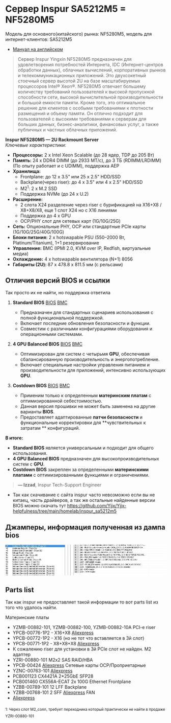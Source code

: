 # Сервер Inspur SA5212M5 = NF5280M5
Модель для основного(китайского) рынка: NF5280M5, модель для интернет-клиентов: SA5212M5

- [Мануал на английском](2020040211224398612.pdf) 

>Сервер Inspur Yingxin NF5280M5 предназначен для удовлетворения потребностей Интернета, IDC (Интернет-центров обработки данных), облачных вычислений, корпоративных рынков и телекоммуникационных приложений. Это двухсокетный стоечный сервер высотой 2U на базе масштабируемых процессоров Intel® Xeon®. NF5280M5 отвечает большему количеству требований пользователей к высокой пропускной способности сети, высокой вычислительной производительности и большой емкости памяти. Кроме того, это оптимальное решение для клиентов с особыми требованиями к плотности размещения и объему памяти. Он отлично подходит для пользователей с высокими требованиями к серверам для больших данных, бизнес-аналитики, финансовых услуг, а также публичных и частных облачных приложений.

**Inspur NF5280M5 — 2U Rackmount Server**  
*Ключевые характеристики:*

*   **Процессоры:** 2 x Intel Xeon Scalable (до 28 ядер, TDP до 205 Вт)
*   **Память:** 24 x DDR4 DIMM (до 2933 МТ/с), до 3 ТБ (RDIMM/LRDIMM)(По опыту работает и с UDIMM), поддержка AEP
*   **Хранилища:**
    *   Frontplane: до 12 x 3.5" или 25 x 2.5" HDD/SSD
    *   Backplane(через riser): до 4 x 3.5" или 4 x 2.5" HDD/SSD
    *   M2<sup>1</sup>: 2 x M.2 SSD
    *   Поддержка NVMe (до 24 x U.2)
*   **Расширение:**
    *   2 слота X24 разделение через riser с бурификацией на X16+X8 / X8+X8/X8, еще 1 слот X24 но с X16 линиями
    *   Поддержка до 4 x GPU
    *   OCP/PHY слот для сетевых карт (1G/10G/25G)
*   **Сеть:** Опциональные PHY, OCP или стандартные PCIe карты (1G/10G/25G/40G/100G)
*   **Блоки питания:** 2 x hotswapable PSU (550–2000 Вт, Platinum/Titanium), 1+1 резервирование
*   **Управление:** BMC (IPMI 2.0, KVM over IP, Redfish, виртуальные медиа)
*   **Охлаждение:** 4 x hotswapable вентилятора (N+1) 8056
*   **Габариты (2U):** 87 x 478.8 x 811.5 мм (с рельсами)

## Отличия версий BIOS и ссылки
Так просто их не найти, но поддержка ответила
1.  **Standard BIOS** [BIOS](https://github.com/Yjjx/Yjjx-helpfulness/blob/main/homelab/inspur_sa5212m5/NF5280M5_BIOS_4.1.30_Standard_20240123.zip) [BMC](https://github.com/Yjjx/Yjjx-helpfulness/blob/main/homelab/inspur_sa5212m5/NF5280M5_BMC_4.30.0_Standard_20240207.zip)
    *   Предназначен для стандартных сценариев использования с полной функциональной поддержкой.
    *   Включает последние обновления безопасности и функции.
    *   Совместим с различными конфигурациями оборудования и операционными системами.

2.  **4 GPU Balanced BIOS** [BIOS](https://github.com/Yjjx/Yjjx-helpfulness/blob/main/homelab/inspur_sa5212m5/NF5280M5-4GPUBalance_BIOS_4.1.3_Standard_20230505.zip) [BMC](https://github.com/Yjjx/Yjjx-helpfulness/blob/main/homelab/inspur_sa5212m5/NF5280M5_BMC_4.25.6_GPUBALANCE_20191025.zip)
    *   Оптимизирован для систем с четырьмя **GPU**, обеспечивая сбалансированную производительность и энергопотребление.
    *   Включает специальные настройки управления питанием и производительности для приложений, интенсивно использующих **GPU**.

3.  **Costdown BIOS** [BIOS](https://github.com/Yjjx/Yjjx-helpfulness/blob/main/homelab/inspur_sa5212m5/NF5280M5_BIOS_4.1.3_Costdown_20230104.zip) [BMC](https://github.com/Yjjx/Yjjx-helpfulness/blob/main/homelab/inspur_sa5212m5/NF5280M5_BMC_4.29.5_Costdown_20230704.zip)
    *   Применим только к определенным **материнским платам** с оптимизированной себестоимостью.
    *   Данная версия прошивки не может быть заменена на другие варианты **BIOS**.
    *   Предоставляет адаптированные **патчи безопасности** и функциональные корректировки для **чувствительных к затратам ** конфигураций.

**В итоге:**
*   **Standard BIOS** является универсальным и подходит для общего использования.
*   **4 GPU Balanced BIOS** предназначен для высокопроизводительных систем с **GPU**.
*   **Costdown BIOS** закреплен за определенными **материнскими платами** с оптимизированными функциями и ограничениями.
> **— Izzad**, Inspur Tech-Support Engineer
- Так как скачивание с сайта inspur часто невозможно если вы не китаец, часть драйверов, а так же остальные найденные версии BIOS можно скачать тут https://github.com/Yjjx/Yjjx-helpfulness/tree/main/homelab/inspur_sa5212m5 

## Джамперы, информация полученная из дампа bios
![jumpers](jumpers5280m5.jpg)

## Parts list
Так как inspur не предоставляет такой информации то вот parts list из того что удалось найти.

Материнские платы 
* YZMB-00882-101, YZMB-00882-100, YZMB-00882-10A
PCI-e riser
* YPCB-00776-1P2 - X16+X8 [Aliexpress](https://ali.click/q6plnq)
* YPCB-00772-1P2 - X16 (но не тот что вставляется в 3й слот)
* YPCB-00771-1P2 - X8+X8+X8 [Aliexpress](https://ali.click/q6plnq)
* К сожалению riser для установки в 3й PCIe слот не найден. 
M2 адаптер
* YZRI-00880-101 M2x2
SAS RAID/HBA 
* YPCB-00424 [Aliexpress](https://ali.click/sshmmw)
Сетевые карты OCP/Проприетарные
* YZNC-00763-101 [Aliexpress](https://ali.click/y5qln9)
* PCB001123 CX4421A 2*25GbE SFP28
* PCB001460 CX556A-ECAT 2x 100G Ethernet
Frontplane 
* YZBB-00789-101 12 LFF
Backplane 
* YZBB-00768-101 2 SFF   [Aliexpress](https://ali.click/nbqlnp)
FAN
* [Aliexpress](https://ali.click/jmixle)


<sub>1: Через слот M2_conn, требует переходника который практически не найти в продаже YZRI-00880-101</sub>

